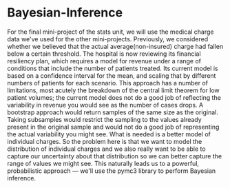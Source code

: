 # Bayesian-Inference
For the final mini-project of the stats unit, we will use the medical charge data we've used for the other mini-projects. Previously, we considered whether we believed that the actual average(non-insured) charge had fallen below a certain threshold.  The hospital is now reviewing its financial resiliency plan, which requires a model for revenue under a range of conditions that include the number of patients treated. Its current model is based on a confidence interval for the mean, and scaling that by different numbers of patients for each scenario. This approach has a number of limitations, most acutely the breakdown of the central limit theorem for low patient volumes; the current model does not do a good job of reflecting the variability in revenue you would see as the number of cases drops. A bootstrap approach would return samples of the same size as the original. Taking subsamples would restrict the sampling to the values already present in the original sample and would not do a good job of representing the actual variability you might see. What is needed is a better model of individual charges.  So the problem here is that we want to model the distribution of individual charges and we also really want to be able to capture our uncertainty about that distribution so we can better capture the range of values we might see. This naturally leads us to a powerful, probabilistic approach — we'll use the pymc3 library to perform Bayesian inference.
